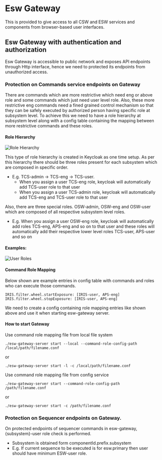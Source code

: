 # Esw Gateway

This is provided to give access to all CSW and ESW services and components from browser-based user interfaces.

## Esw Gateway with authentication and authorization

Esw Gateway is accessible to public network and exposes API endpoints through Http interface, hence we need to
protected its endpoints from unauthorized access.
  
### Protection on Commands service endpoints on Gateway 
 
There are commands which are more restrictive which need eng or above role and some commands which just need user
level role. Also, these more restrictive eng commands need a fined grained control mechanism so that they can be
safely executed by authorized person having specific role at subsystem level. To achieve this we need to have a
role hierarchy at subsystem level along with a config table containing the mapping between more restrictive
commands and these roles.
     

#### Role Hierarchy

![Role Hierarchy](../../images/eswgateway/role-hierarchy.png)

This type of role hierarchy is created in Keycloak as one time setup.
As per this hierarchy there should be three roles present for each subsystem which are composed in specific order.

* E.g. TCS-admin -> TCS-eng -> TCS-user. 
    * When you assign a user TCS-eng role, keycloak will automatically add TCS-user role to that user
    * When you assign a user TCS-admin role, keycloak will automatically add TCS-eng and TCS-user role to that user

Also, there are three special roles. OSW-admin, OSW-eng and OSW-user which are composed of all respective subsystem
 level roles. 

* E.g. When you assign a user OSW-eng role, keycloak will automatically add roles TCS-eng, APS-eng and so on to that
user and these roles will automatically add their respective lower level roles TCS-user, APS-user and so on
 
#### Examples:

![User Roles](../../images/eswgateway/user-roles.png)

#### Command Role Mapping
Below shown are example entries in config table with commands and roles who can execute those commands.

```
IRIS.filter.wheel.startExposure: [IRIS-user, APS-eng]
IRIS.filter.wheel.stopExposure: [IRIS-user, APS-eng]
```

We need to create a config containing role mapping entries like shown above and use it when starting esw-gateway server. 

#### How to start Gateway

Use command role mapping file from local file system
```
./esw-gateway-server start --local --command-role-config-path /local/path/filename.conf
```
or
```
./esw-gateway-server start -l -c /local/path/filename.conf
```

Use command role mapping file from config service
```
./esw-gateway-server start --command-role-config-path /path/filename.conf
```
or
```
./esw-gateway-server start -c /path/filename.conf
```

### Protection on Sequencer endpoints on Gateway.  

On protected endpoints of sequencer commands in esw-gateway, {subsystem}-user role check is performed. 

* Subsystem is obtained form componentId.prefix.subsystem
* E.g. If current sequence to be executed is for esw.primary then user should have minimum ESW-user role.
